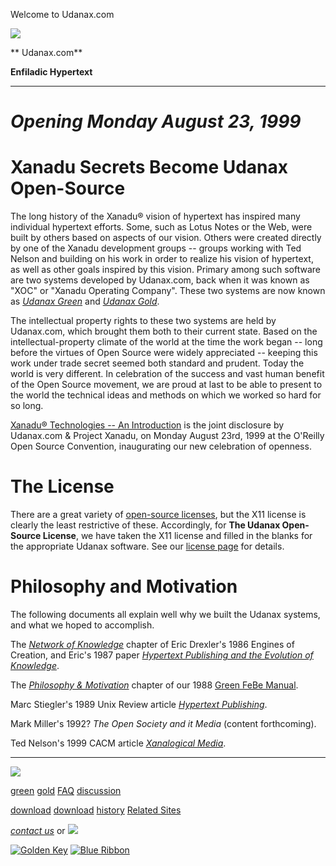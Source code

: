 Welcome to Udanax.com



[![](images/logo.gif)](index.html)

**
Udanax.com**

**Enfiladic Hypertext**

---

# _*Opening Monday August 23, 1999*_

# Xanadu Secrets Become Udanax Open-Source

The long history of the Xanadu®
vision of hypertext has inspired many individual hypertext efforts. Some,
such as Lotus Notes or the Web, were built by others based on aspects
of our vision. Others were created directly by one of the Xanadu
development groups -- groups working with Ted Nelson and building
on his work in order to realize his vision of hypertext, as well as other
goals inspired by this vision. Primary among such software are two systems
developed by Udanax.com, back when it was known as "XOC" or
"Xanadu Operating Company". These two systems are now known
as *[Udanax Green](green/index.html)* and *[Udanax
Gold](gold/index.html)*.

The intellectual property rights to these two systems are
held by Udanax.com, which brought them both to their current state. Based
on the intellectual-property climate of the world at the time the work
began -- long before the virtues of Open Source were widely appreciated
-- keeping this work under trade secret seemed both standard and prudent.
Today the world is very different. In celebration of the success and vast
human benefit of the Open Source movement, we are proud at last to be
able to present to the world the technical ideas and methods on which
we worked so hard for so long.

[Xanadu®
Technologies -- An Introduction](http://www.xanadu.net/TECH/) is the joint disclosure by Udanax.com
& Project Xanadu, on Monday August 23rd, 1999 at the O'Reilly Open
Source Convention, inaugurating our new celebration of openness.

# The License

There are a great variety of [open-source
licenses](http://www.opensource.org/licenses/), but the X11 license is clearly the least restrictive of
these. Accordingly, for **The Udanax Open-Source License**, we have
taken the X11 license and filled in the blanks for the appropriate Udanax
software. See our [license page](license.html) for details.

# Philosophy and Motivation

The following documents all explain well why we built the
Udanax systems, and what we hoped to accomplish.

The [*Network
of Knowledge*](http://e-drexler.com/d/06/00/EOC/EOC_Chapter_14.html) chapter of Eric Drexler's 1986 Engines of Creation,
and Eric's 1987 paper *[Hypertext
Publishing and the Evolution of Knowledge](http://e-drexler.com/d/06/00/Hypertext/HPEK0.html)*.

The [*Philosophy &
Motivation*](green/febe/philosophy.html) chapter of our 1988 [Green
FeBe Manual](green/febe/index.html).

Marc Stiegler's 1989 Unix Review article [*Hypertext
Publishing*](http://www.skyhunter.com/hyper.htm).

Mark Miller's 1992? *The Open Society and it Media*
(content forthcoming).

Ted Nelson's 1999 CACM article [*Xanalogical
Media*](http://xanadu.net/NOWMORETHANEVER/XuSum99.html).





---

[![](images/logo.gif)](index.html)

[green](green/index.html)
[gold](gold/index.html)
[FAQ](FAQ.html)
[discussion](discussion/index.html)

[download](green/download/index.html)
[download](gold/download/index.html)
[history](history/index.html)
[Related Sites](related.html)

*[contact us](contact.html)*
or [![](images/cmn.gif)](http://www.blindpay.com/crit-me-now.cgi)

[![Golden Key](images/key.gif)](http://www.privacy.org/ipc/) [![Blue Ribbon](images/ribbon.gif)](http://mirrors.yahoo.com/eff/blueribbon.html)



